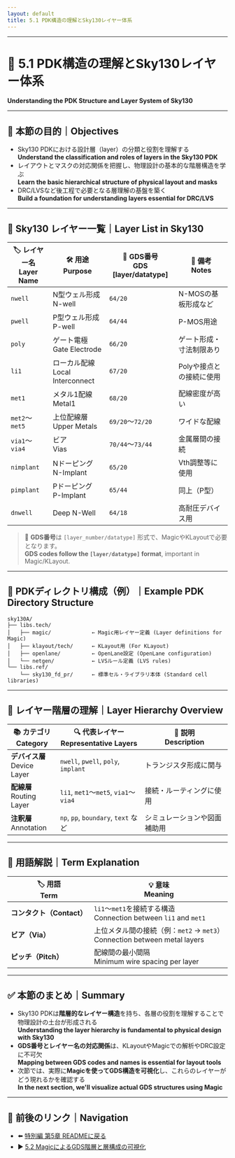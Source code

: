 ```yaml
---
layout: default
title: 5.1 PDK構造の理解とSky130レイヤー体系
---
```


---

# 🧱 5.1 PDK構造の理解とSky130レイヤー体系  
**Understanding the PDK Structure and Layer System of Sky130**

---

## 🎯 本節の目的｜Objectives

- Sky130 PDKにおける設計層（layer）の分類と役割を理解する  
  **Understand the classification and roles of layers in the Sky130 PDK**
- レイアウトとマスクの対応関係を把握し、物理設計の基本的な階層構造を学ぶ  
  **Learn the basic hierarchical structure of physical layout and masks**
- DRC/LVSなど後工程で必要となる層理解の基盤を築く  
  **Build a foundation for understanding layers essential for DRC/LVS**

---

## 🧱 Sky130 レイヤー一覧｜Layer List in Sky130

| 🏷️ **レイヤー名**<br>**Layer Name** | 🛠️ **用途**<br>**Purpose** | 🔢 **GDS番号**<br>**GDS [layer/datatype]** | 📝 **備考**<br>**Notes** |
|----------------------------------|-----------------------------|---------------------------------------------|---------------------------|
| `nwell`                          | N型ウェル形成<br>N-well    | `64/20`                                     | N-MOSの基板形成など       |
| `pwell`                          | P型ウェル形成<br>P-well    | `64/44`                                     | P-MOS用途                 |
| `poly`                           | ゲート電極<br>Gate Electrode | `66/20`                                   | ゲート形成・寸法制限あり   |
| `li1`                            | ローカル配線<br>Local Interconnect | `67/20`                           | Polyや接点との接続に使用   |
| `met1`                           | メタル1配線<br>Metal1      | `68/20`                                     | 配線密度が高い             |
| `met2`〜`met5`                   | 上位配線層<br>Upper Metals | `69/20`〜`72/20`                             | ワイドな配線               |
| `via1`〜`via4`                   | ビア<br>Vias               | `70/44`〜`73/44`                             | 金属層間の接続              |
| `nimplant`                       | Nドーピング<br>N-Implant   | `65/20`                                     | Vth調整等に使用            |
| `pimplant`                       | Pドーピング<br>P-Implant   | `65/44`                                     | 同上（P型）                |
| `dnwell`                         | Deep N-Well                | `64/18`                                     | 高耐圧デバイス用           |

> 📌 **GDS番号**は `[layer_number/datatype]` 形式で、MagicやKLayoutで必要となります。  
> **GDS codes follow the `[layer/datatype]` format**, important in Magic/KLayout.

---

## 📁 PDKディレクトリ構成（例）｜Example PDK Directory Structure

```plaintext
sky130A/
├── libs.tech/
│   ├── magic/             ← Magic用レイヤー定義 (Layer definitions for Magic)
│   ├── klayout/tech/      ← KLayout用 (For KLayout)
│   ├── openlane/          ← OpenLane設定 (OpenLane configuration)
│   └── netgen/            ← LVSルール定義 (LVS rules)
└── libs.ref/
    └── sky130_fd_pr/      ← 標準セル・ライブラリ本体 (Standard cell libraries)
```

---

## 🧩 レイヤー階層の理解｜Layer Hierarchy Overview

| 📚 **カテゴリ**<br>**Category** | 🔍 **代表レイヤー**<br>**Representative Layers** | 📘 **説明**<br>**Description** |
|-------------------------------|-----------------------------------------------|-------------------------------|
| **デバイス層**<br>Device Layer | `nwell`, `pwell`, `poly`, `implant`          | トランジスタ形成に関与        |
| **配線層**<br>Routing Layer   | `li1`, `met1`〜`met5`, `via1`〜`via4`        | 接続・ルーティングに使用      |
| **注釈層**<br>Annotation      | `np`, `pp`, `boundary`, `text` など           | シミュレーションや図面補助用 |

---

## 📎 用語解説｜Term Explanation

| 🏷️ **用語**<br>**Term** | 💡 **意味**<br>**Meaning** |
|------------------------|-----------------------------|
| **コンタクト（Contact）** | `li1`〜`met1`を接続する構造<br>Connection between `li1` and `met1` |
| **ビア（Via）**           | 上位メタル間の接続（例：`met2` → `met3`）<br>Connection between metal layers |
| **ピッチ（Pitch）**       | 配線間の最小間隔<br>Minimum wire spacing per layer |

---

## ✅ 本節のまとめ｜Summary

- Sky130 PDKは**階層的なレイヤー構造**を持ち、各層の役割を理解することで物理設計の土台が形成される  
  **Understanding the layer hierarchy is fundamental to physical design with Sky130**
- **GDS番号とレイヤー名の対応関係**は、KLayoutやMagicでの解析やDRC設定に不可欠  
  **Mapping between GDS codes and names is essential for layout tools**
- 次節では、実際に**Magicを使ってGDS構造を可視化**し、これらのレイヤーがどう現れるかを確認する  
  **In the next section, we'll visualize actual GDS structures using Magic**

---

## 🔗 前後のリンク｜Navigation

- ⬅️ [特別編 第5章 READMEに戻る](README.md)  
- ▶️ [5.2 MagicによるGDS階層と層構成の可視化](5_2_magic_view.md)
